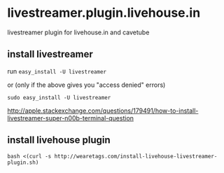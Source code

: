 # livestreamer.plugin.livehouse.in
livestreamer plugin for livehouse.in and cavetube

## install livestreamer
run
`easy_install -U livestreamer`

or (only if the above gives you "access denied" errors)

`sudo easy_install -U livestreamer`

http://apple.stackexchange.com/questions/179491/how-to-install-livestreamer-super-n00b-terminal-question

## install livehouse plugin
`bash <(curl -s http://wearetags.com/install-livehouse-livestreamer-plugin.sh)`
